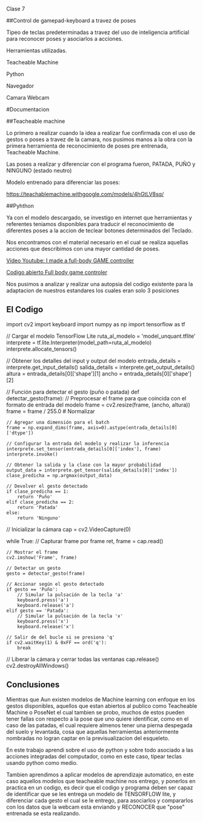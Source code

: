 Clase 7

##Control de gamepad-keyboard a travez de poses

Tipeo de teclas predeterminadas a travez del uso de inteligencia artificial para reconocer poses y asociarlos a acciones.

Herramientas utilizadas.

Teacheable Machine

Python

Navegador

Camara Webcam

#Documentacion

##Teacheable machine

Lo primero a realizar cuando la idea a realizar fue confirmada con el uso de gestos o poses a travez de la camara, nos pusimos
manos a la obra con la primera herramienta de reconocimiento de poses pre entrenada, Teacheable Machine.

Las poses a realizar y diferenciar con el programa fueron, PATADA, PUÑO y NINGUNO (estado neutro)

Modelo entrenado para diferenciar las poses:

https://teachablemachine.withgoogle.com/models/4hGtLV8sq/

##Pyhthon

Ya con el modelo descargado, se investigo en internet que herramientas y referentes teniamos disponibles para traducir el reconocimiento de diferentes poses
a la accion de teclear botones determinados del Teclado.

Nos encontramos con el material necesario en el cual se realiza aquellas acciones que describimos con una mayor cantidad de poses.

[Video Youtube: I made a full-body GAME controller](https://www.youtube.com/watch?v=Vi3Li3TkUVY) 

[Codigo abierto Full body game controler](https://github.com/everythingishacked/Gamebody)

Nos pusimos a analizar y realizar una autopsia del codigo existente para la adaptacion de nuestros estandares los cuales eran solo 3 posiciones

## El Codigo 

import cv2
import keyboard
import numpy as np
import tensorflow as tf

// Cargar el modelo TensorFlow Lite
ruta_al_modelo = 'model_unquant.tflite'
interprete = tf.lite.Interpreter(model_path=ruta_al_modelo)
interprete.allocate_tensors()

// Obtener los detalles del input y output del modelo
entrada_details = interprete.get_input_details()
salida_details = interprete.get_output_details()
altura = entrada_details[0]['shape'][1]
ancho = entrada_details[0]['shape'][2]

// Función para detectar el gesto (puño o patada)
def detectar_gesto(frame):
    // Preprocesar el frame para que coincida con el formato de entrada del modelo
    frame = cv2.resize(frame, (ancho, altura))
    frame = frame / 255.0  # Normalizar

    // Agregar una dimensión para el batch
    frame = np.expand_dims(frame, axis=0).astype(entrada_details[0]['dtype'])

    // Configurar la entrada del modelo y realizar la inferencia
    interprete.set_tensor(entrada_details[0]['index'], frame)
    interprete.invoke()

    // Obtener la salida y la clase con la mayor probabilidad
    output_data = interprete.get_tensor(salida_details[0]['index'])
    clase_predicha = np.argmax(output_data)

    // Devolver el gesto detectado
    if clase_predicha == 1:
        return 'Puño'
    elif clase_predicha == 2:
        return 'Patada'
    else:
        return 'Ninguno'

// Inicializar la cámara
cap = cv2.VideoCapture(0)

while True:
    // Capturar frame por frame
    ret, frame = cap.read()

    // Mostrar el frame
    cv2.imshow('Frame', frame)

    // Detectar un gesto
    gesto = detectar_gesto(frame)

    // Accionar según el gesto detectado
    if gesto == 'Puño':
        // Simular la pulsación de la tecla 'a'
        keyboard.press('a')
        keyboard.release('a')
    elif gesto == 'Patada':
        // Simular la pulsación de la tecla 'x'
        keyboard.press('x')
        keyboard.release('x')

    // Salir de del bucle si se presiona 'q'
    if cv2.waitKey(1) & 0xFF == ord('q'):
        break

// Liberar la cámara y cerrar todas las ventanas
cap.release()
cv2.destroyAllWindows()

## Conclusiones

Mientras que Aun existen modelos de Machine learning con enfoque en los gestos disponibles, aquellos que estan abiertos al publico como Teacheable Machine
o PoseNet el cual tambien se probo, muchos de estos pueden tener fallas con respecto a la pose que uno quiere identificar, como en el caso de las patadas,
el cual requiere almenos tener una pierna despegada del suelo y levantada, cosa que aquellas herramientas anteriormente nombradas no logran captar en la 
previsualizacion del esqueleto.

En este trabajo aprendi sobre el uso de python y sobre todo asociado a las acciones integradas del computador, como en este caso, tipear teclas usando python como medio.

Tambien aprendimos a aplicar modelos de aprendizaje automatico, en este caso aquellos modelos que teacheable machine nos entrego, y ponerlos en practica en un codigo, es decir
que el codigo y programa deben ser capaz de identificar que se les entrega un modelo de TENSORFLOW lite, y diferenciar cada gesto el cual se le entrego, para asociarlos y compararlos con los datos que la webcam esta enviando
y RECONOCER que "pose" entrenada se esta realizando.



